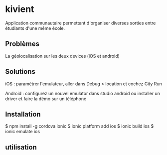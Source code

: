 # kivient

Application communautaire permettant d'organiser diverses sorties entre étudiants d'une même école.

## Problèmes

La géolocalisation sur les deux devices (iOS et android)

## Solutions

iOS : paramétrer l'emulateur, aller dans Debug > location et cochez City Run

Android : configurez un nouvel emulator dans studio android ou installer un driver et faire la démo sur un téléphone


## Installation

$ npm install -g cordova ionic
$ ionic platform add ios
$ ionic build ios
$ ionic emulate ios

## utilisation
